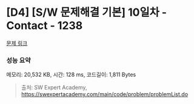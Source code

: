 # [D4] [S/W 문제해결 기본] 10일차 - Contact - 1238 

[문제 링크](https://swexpertacademy.com/main/code/problem/problemDetail.do?contestProbId=AV15B1cKAKwCFAYD) 

### 성능 요약

메모리: 20,532 KB, 시간: 128 ms, 코드길이: 1,811 Bytes



> 출처: SW Expert Academy, https://swexpertacademy.com/main/code/problem/problemList.do